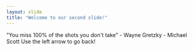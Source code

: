 ```yaml
---
layout: slide
title: "Welcome to our second slide!"
---
```

"You miss 100% of the shots you don't take" - Wayne Gretzky - Michael Scott
Use the left arrow to go back!
